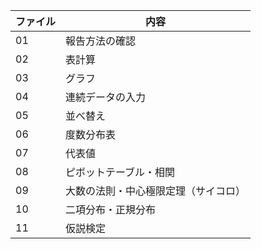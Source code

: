ファイル|内容
--|--
01|報告方法の確認
02|表計算
03|グラフ
04|連続データの入力
05|並べ替え
06|度数分布表
07|代表値
08|ピボットテーブル・相関
09|大数の法則・中心極限定理（サイコロ）
10|二項分布・正規分布
11|仮説検定
